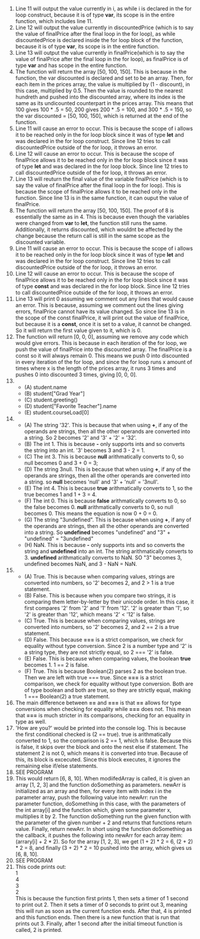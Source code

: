 1. Line 11 will output the value currently in i, as while i is declared in the for loop construct, because it is of type **var**, its scope is in the entire function, which includes line 11.
2. Line 12 will output the value currently in discountedPrice (which is to say the value of finalPrice after the final loop in the for loop), as while discountedPrice is declared inside the for loop block of the function, because it is of type **var**, its scope is in the entire function.
3. Line 13 will output the value currently in finalPrice(which is to say the value of finalPrice after the final loop in the for loop), as finalPrice is of type **var** and has scope in the entire function.
4. The function will return the array [50, 100, 150]. This is because in the function, the var discounted is declared and set to be an array. Then, for each item in the prices array, the value is multiplied by (1 - discount), in this case, multiplied by 0.5. Then the value is rounded to the nearest hundreth and pushed into the discounted array, where its index is the same as its undicounted counterpart in the prices array. This means that 100 gives 100 * .5 = 50, 200 gives 200 * .5 = 100, and 300 * .5 = 150, so the var discounted = [50, 100, 150], which is returned at the end of the function.
5. Line 11 will cause an error to occur. This is because the scope of i allows it to be reached only in the for loop block since it was of type **let** and was declared in the for loop construct. Since line 12 tries to call discountedPrice outside of the for loop, it throws an error.
6. Line 12 will cause an error to occur. This is because the scope of finalPrice allows it to be reached only in the for loop block since it was of type **let** and was declared in the for loop block. Since line 12 tries to call discountedPrice outside of the for loop, it throws an error.
7. Line 13 will reuturn the final value of the variable finalPrice (which is to say the value of finalPrice after the final loop in the for loop). This is because the scope of finalPrice allows it to be reached only in the function. Since line 13 is in the same function, it can ouput the value of finalPrice.
8. The function will return the array [50, 100, 150]. The proof of 8 is essentially the same as in 4. This is because even though the variables were changed from **var** to **let**, the function still runs the same. Additionally, it returns discounted, which wouldnt be affected by the change because the return call is still in the same scope as the discounted variable.
9. Line 11 will cause an error to occur. This is because the scope of i allows it to be reached only in the for loop block since it was of type **let** and was declared in the for loop construct. Since line 12 tries to call discountedPrice outside of the for loop, it throws an error.
10. Line 12 will cause an error to occur. This is because the scope of finalPrice allows it to be reached only in the for loop block since it was of type **const** and was declared in the for loop block. Since line 12 tries to call discountedPrice outside of the for loop, it throws an error.
11. Line 13 will print 0 assuming we comment out any lines that would cause an error. This is because, assuming we comment out the lines giving errors, finalPrice cannot have its value changed. So since line 13 is in the scope of the const finalPrice, it will print out the value of finalPrice, but because it is a **const**, once it is set to a value, it cannot be changed. So it will return the first value given to it, which is 0.
12. The function will return [0, 0, 0], assuming we remove any code which would give errors. This is because in each iteration of the for loop, we push the value of finalPrice into the discounted array. The finalPrice is a const so it will always remain 0. This means we push 0 into discounted in every iteration of the for loop, and since the for loop runs x amount of times where x is the length of the prices array, it runs 3 times and pushes 0 into discounted 3 times, giving [0, 0, 0].
13. 
    * (A) student.name
    * (B) student["Grad Year"]
    * (C) student.greeting()
    * (D) student["Favorite Teacher"].name
    * (E) student.courseLoad[0]
14. 
    * (A) The string '32'. This is because that when using **+**, if any of the operands are strings, then all the other operands are converted into a string. So 2 becomes '2' and '3' + '2' = '32'.
    * (B) The int 1. This is because **-** only supports ints and so converts the string into an int. '3' becomes 3 and 3 - 2 = 1.
    * (C) The int 3. This is because **null** arithmatically converts to 0, so null becomes 0 and 3 + 0 = 3;
    * (D) The string 3null. This is because that when using **+**, if any of the operands are strings, then all the other operands are converted into a string. so **null** becomes 'null' and '3' + 'null' = '3null'.
    * (E) The int 4. This is because **true** arithmatically converts to 1, so the true becomes 1 and 1 + 3 = 4.
    * (F) The int 0. This is because **false** arithmatically converts to 0, so the false becomes 0. **null** arithmatically converts to 0, so null becomes 0. This means the equation is now 0 + 0 = 0.
    * (G) The string "3undefined". This is because when using **+**, if any of the operands are strings, then all the other operands are converted into a string. So **undefined** becomes "undefined" and "3" + "undefined" = "3undefined"
    * (H) NaN. This is because **-** only supports ints and so converts the string and **undefined** into an int. The string arithmatically converts to 3. **undefined** arithmatically converts to NaN. SO "3" becomes 3, undefined becomes NaN, and 3 - NaN = NaN.
15. 
    * (A) True. This is because when comparing values, strings are converted into numbers, so '2' becomes 2, and 2 > 1 is a true statement.
    * (B) False. This is because when you compare two strings, it is comparing them letter-by-letter by their unicode order. In this case, it first compares '2' from '2' and '1' from '12'. '2' is greater than '1', so '2' is greater than '12', which means '2' < '12' is false.
    * (C) True. This is because when comparing values, strings are converted into numbers, so '2' becomes 2, and 2 == 2 is a true statement.
    * (D) False. This because **===** is a strict comparison, we check for equality without type conversion. Since 2 is a number type and '2' is a string type, they are not strictly equal, so 2 === '2' is false.
    * (E) False. This is because when comparing values, the boolean **true** becomes 1. 1 == 2 is false.
    * (F) True. This is because Boolean(2) parses 2 as the boolean true. Then we are left with true === true. Since **===** is a strict comparison, we check for equality without type conversion. Both are of type boolean and both are true, so they are strictly equal, making 1 === Boolean(2) a true statement.
16. The main difference between **==** and **===** is that **==** allows for type conversions when checking for equality while **===** does not. This mean that **===** is much stricter in its comparisons, checking for an equality in type as well.
17. 'How are you?' would be printed into the console log. This is because the first conditional checked is (2 == true). true is arithmatically converted to 1, so the comparison is 2 == 1, which is false. Because this is false, it skips over the block and onto the nest else if statement. The statement 2 is not 0, which means it is converted into true. Because of this, its block is excecuted. Since this block executes, it ignores the remaining else if/else statements.
18. SEE PROGRAM
19. This would return [6, 8, 10]. When modiifedArray is called, it is given an array [1, 2, 3] and the function doSomething as parameters. newArr is initialized as an array and then, for every item with index i in the parameter array, push the following value into newArr: run the parameter function, doSomething in this case, with the parameters of the int array[i] and the function which, given some parameter x, multiplies it by 2. The function doSomething run the given function with the parameter of the given number + 2 and returns that functions return value. Finally, return newArr. In short using the function doSomething as the callback, it pushes the following into newArr for each array item: (arrary[i] + 2 * 2). So for the array [1, 2, 3], we get (1 + 2) * 2 = 6, (2 + 2) * 2 = 8, and finally (3 + 2) * 2 = 10 pushed into the array, which gives us [6, 8, 10].
20. SEE PROGRAM
21. This code prints out:  
    1  
    4  
    3  
    2  
    This is because the function first prints 1, then sets a timer of 1 second to print out 2. Then it sets a timer of 0 seconds to print out 3, meaning this will run as soon as the current function ends. After that, 4 is printed and this function ends. Then there is a new function that is run that prints out 3. Finally, after 1 second after the initial timeout function is called, 2 is printed.
